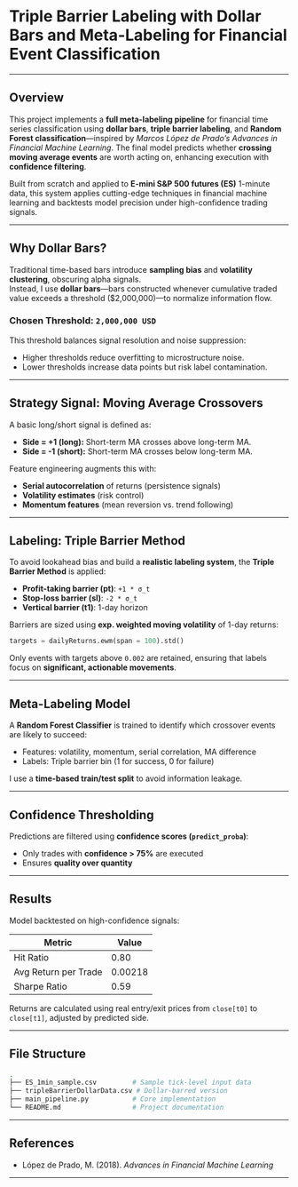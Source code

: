 # Triple Barrier Labeling with Dollar Bars and Meta-Labeling for Financial Event Classification

---

## Overview

This project implements a **full meta-labeling pipeline** for financial time series classification using **dollar bars**, **triple barrier labeling**, and **Random Forest classification**—inspired by *Marcos López de Prado’s Advances in Financial Machine Learning*. The final model predicts whether **crossing moving average events** are worth acting on, enhancing execution with **confidence filtering**.

Built from scratch and applied to **E-mini S&P 500 futures (ES)** 1-minute data, this system applies cutting-edge techniques in financial machine learning and backtests model precision under high-confidence trading signals.

---

## Why Dollar Bars?

Traditional time-based bars introduce **sampling bias** and **volatility clustering**, obscuring alpha signals.  
Instead, I use **dollar bars**—bars constructed whenever cumulative traded value exceeds a threshold ($2,000,000)—to normalize information flow.

### Chosen Threshold: `2,000,000 USD`
This threshold balances signal resolution and noise suppression:
- Higher thresholds reduce overfitting to microstructure noise.
- Lower thresholds increase data points but risk label contamination.

---

## Strategy Signal: Moving Average Crossovers

A basic long/short signal is defined as:
- **Side = +1 (long):** Short-term MA crosses above long-term MA.
- **Side = -1 (short):** Short-term MA crosses below long-term MA.

Feature engineering augments this with:
- **Serial autocorrelation** of returns (persistence signals)
- **Volatility estimates** (risk control)
- **Momentum features** (mean reversion vs. trend following)

---

## Labeling: Triple Barrier Method

To avoid lookahead bias and build a **realistic labeling system**, the **Triple Barrier Method** is applied:
- **Profit-taking barrier (pt)**: `+1 * σ_t`
- **Stop-loss barrier (sl)**: `-2 * σ_t`
- **Vertical barrier (t1)**: 1-day horizon

Barriers are sized using **exp. weighted moving volatility** of 1-day returns:
```python
targets = dailyReturns.ewm(span = 100).std()
```

Only events with targets above `0.002` are retained, ensuring that labels focus on **significant, actionable movements**.

---

## Meta-Labeling Model

A **Random Forest Classifier** is trained to identify which crossover events are likely to succeed:
- Features: volatility, momentum, serial correlation, MA difference
- Labels: Triple barrier bin (1 for success, 0 for failure)

I use a **time-based train/test split** to avoid information leakage.

---

## Confidence Thresholding

Predictions are filtered using **confidence scores (`predict_proba`)**:
- Only trades with **confidence > 75%** are executed
- Ensures **quality over quantity**

---

## Results

Model backtested on high-confidence signals:

| Metric              | Value    |
|---------------------|----------|
| Hit Ratio           | 0.80     |
| Avg Return per Trade| 0.00218  |
| Sharpe Ratio        | 0.59     |

Returns are calculated using real entry/exit prices from `close[t0]` to `close[t1]`, adjusted by predicted side.

---

## File Structure

```bash
.
├── ES_1min_sample.csv         # Sample tick-level input data
├── tripleBarrierDollarData.csv # Dollar-barred version
├── main_pipeline.py           # Core implementation
└── README.md                  # Project documentation
```

---

## References

- López de Prado, M. (2018). *Advances in Financial Machine Learning*

---
